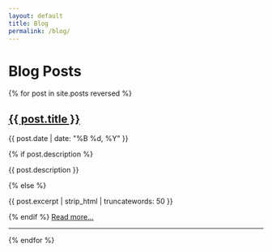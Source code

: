 ```yaml
---
layout: default
title: Blog
permalink: /blog/
---
```


# Blog Posts

{% for post in site.posts reversed %}
  <article class="post-preview">
    <h2><a href="{{ post.url | relative_url }}">{{ post.title }}</a></h2>
    <p class="post-meta">{{ post.date | date: "%B %d, %Y" }}</p>
    {% if post.description %}
      <p>{{ post.description }}</p>
    {% else %}
      <p>{{ post.excerpt | strip_html | truncatewords: 50 }}</p>
    {% endif %}
    <a href="{{ post.url | relative_url }}" class="read-more">Read more...</a>
  </article>
  <hr>
{% endfor %} 